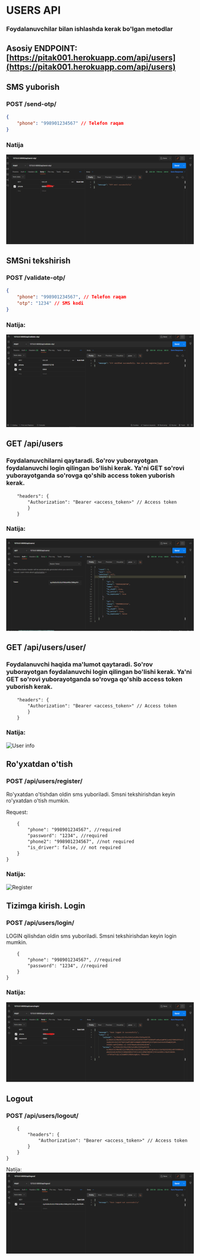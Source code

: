 # USERS API 

### Foydalanuvchilar bilan ishlashda kerak bo'lgan metodlar
## Asosiy ENDPOINT: [https://pitak001.herokuapp.com/api/users](https://pitak001.herokuapp.com/api/users) 


## SMS yuborish
### POST /send-otp/
```json
{
    "phone": "998901234567" // Telefon raqam
}
```

### Natija
![Send-otp](../readme_src/users/send-otp.png)


## SMSni tekshirish
### POST /validate-otp/
```json
{
    "phone": "998901234567", // Telefon raqam
    "otp": "1234" // SMS kodi
}
```
### Natija:
![Validate-otp](../readme_src/users/validate-otp.png)


## GET /api/users
### Foydalanuvchilarni qaytaradi. So'rov yuborayotgan foydalanuvchi login qilingan bo'lishi kerak. Ya'ni GET so'rovi yuborayotganda so'rovga qo'shib access token yuborish kerak.
```json{
    "headers": {
        "Authorization": "Bearer <access_token>" // Access token
        }
    }
```
### Natija:
![Users list](../readme_src/users/users_list2.png)

## GET /api/users/user/ 
### Foydalanuvchi haqida ma'lumot qaytaradi. So'rov yuborayotgan foydalanuvchi login qilingan bo'lishi kerak. Ya'ni GET so'rovi yuborayotganda so'rovga qo'shib access token yuborish kerak.
```json{
    "headers": {
        "Authorization": "Bearer <access_token>" // Access token
        }
    }
```
### Natija:
![User info](../readme_src/users/user_info.png)

## Ro'yxatdan o'tish 
### POST /api/users/register/
Ro'yxatdan o'tishdan oldin sms yuboriladi. Smsni tekshirishdan keyin ro'yxatdan o'tish mumkin.

Request: 
```json{
    {
        "phone": "998901234567", //required
        "password": "1234", //required
        "phone2": "998901234567", //not required
        "is_driver": false, // not required
    }
}
```
### Natija:
![Register](../readme_src/users/register.png)


## Tizimga kirish. Login 
### POST /api/users/login/
LOGIN qilishdan oldin sms yuboriladi. Smsni tekshirishdan keyin login mumkin.
```json{
    {
        "phone": "998901234567", //required
        "password": "1234", //required
    }
}
```
### Natija:
![Login](../readme_src/users/login_postman.png)


## Logout
### POST /api/users/logout/
```json{
    {
        "headers": {
            "Authorization": "Bearer <access_token>" // Access token
        }
    }
}
```
Natija:
![Logout](../readme_src/users/logout.png)